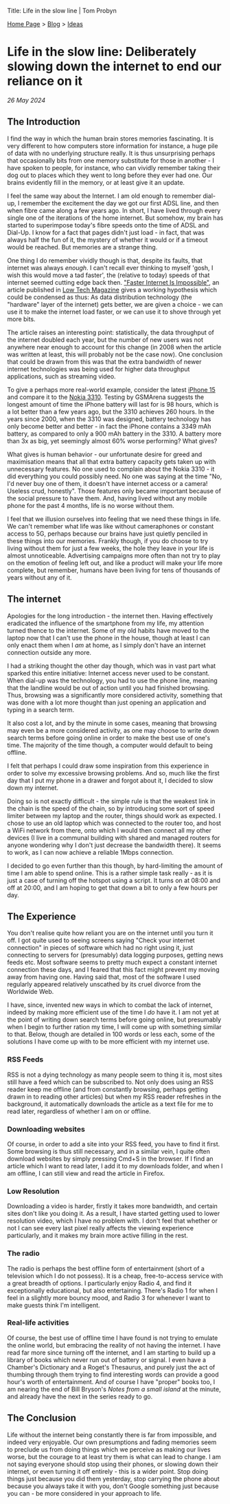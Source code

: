 Title: Life in the slow line | Tom Probyn

[Home Page](https://tomprobyn.uk) > [Blog](https://tomprobyn.uk/blogs) > [Ideas](https://tomprobyn.uk/blogs/ideas)

# Life in the slow line: Deliberately slowing down the internet to end our reliance on it
*26 May 2024*

## The Introduction

I find the way in which the human brain stores memories fascinating. It is very different to how computers store information for instance, a huge pile of data with no underlying structure really. It is thus unsurprising perhaps that occasionally bits from one memory substitute for those in another - I have spoken to people, for instance, who can vividly remember taking their dog out to places which they went to long before they ever had one. Our brains evidently fill in the memory, or at least give it an update. 

I feel the same way about the Internet. I am old enough to remember dial-up, I remember the excitement the day we got our first ADSL line, and then when fibre came along a few years ago. In short, I have lived through every single one of the iterations of the home internet. But somehow, my brain has started to superimpose today's fibre speeds onto the time of ADSL and Dial-Up. I know for a fact that pages didn't just load - in fact, that was always half the fun of it, the mystery of whether it would or if a timeout would be reached. But memories are a strange thing. 

One thing I do remember vividly though is that, despite its faults, that internet was always *enough*. I can't recall ever thinking to myself 'gosh, I wish this would move a tad faster', the (relative to today) speeds of that internet seemed cutting edge back then. ["Faster Internet Is Impossible"](https://solar.lowtechmagazine.com/2008/02/faster-internet-is-impossible/), an article published in [Low Tech Magazine](https://solar.lowtechmagazine.com/) gives a working hypothesis which could be condensed as thus: As data distribution technology (the "hardware" layer of the internet) gets better, we are given a choice - we can use it to make the internet load faster, or we can use it to shove through yet more bits.

The article raises an interesting point: statistically, the data throughput of the internet doubled each year, but the number of new users was not anywhere near enough to account for this change  (in 2008 when the article was written at least, this will probably not be the case now). One conclusion that could be drawn from this was that the extra bandwidth of newer internet technologies was being used for higher data throughput applications, such as streaming video.

To give a perhaps more real-world example, consider the latest [iPhone 15](https://www.gsmarena.com/apple_iphone_15-12559.php) and compare it to the [Nokia 3310](https://www.gsmarena.com/nokia_3310-192.php). Testing by GSMArena suggests the longest amount of time the iPhone battery will last for is 98 hours, which is a lot better than a few years ago, but the 3310 achieves 260 hours. In the years since 2000, when the 3310 was designed, battery technology has only become better and better - in fact the iPhone contains a 3349 mAh battery, as compared to only a 900 mAh battery in the 3310. A battery more than 3x as big, yet seemingly almost 60% worse performing? What gives?

What gives is human behavior - our unfortunate desire for greed and maximisation means that all that extra battery capacity gets taken up with unnecessary features. No one used to complain about the Nokia 3310 - it did everything you could possibly need. No one was saying at the time "No, I'd never buy one of them, it doesn't have internet access or a camera! Useless crud, honestly". Those features only became important because of the social pressure to have them. And, having lived without any mobile phone for the past 4 months, life is no worse without them. 

I feel that we illusion ourselves into feeling that we need these things in life. We can't remember what life was like without cameraphones or constant access to 5G, perhaps because our brains have just quietly penciled in these things into our memories. Frankly though, if you do choose to try living without them for just a few weeks, the hole they leave in your life is almost unnoticeable. Advertising campaigns more often than not try to play on the emotion of feeling left out, and like a product will make your life more complete, but remember, humans have been living for tens of thousands of years without any of it.

## The internet

Apologies for the long introduction - the internet then. Having effectively eradicated the influence of the smartphone from my life, my attention turned thence to the internet. Some of my old habits have moved to the laptop now that I can't use the phone in the house, though at least I can only enact them when I *am* at home, as I simply don't have an internet connection outside any more. 

I had a striking thought the other day though, which was in vast part what sparked this entire initiative: Internet access never used to be constant. When dial-up was the technology, you had to use the phone line, meaning that the landline would be out of action until you had finished browsing. Thus, browsing was a significantly more considered activity, something that was done with a lot more thought than just opening an application and typing in a search term.

It also cost a lot, and by the minute in some cases, meaning that browsing may even be a more considered activity, as one may choose to write down search terms before going online in order to make the best use of one's time. The majority of the time though, a computer would default to being offline. 

I felt that perhaps I could draw some inspiration from this experience in order to solve my excessive browsing problems. And so, much like the first day that I put my phone in a drawer and forgot about it, I decided to slow down my internet.

Doing so is not exactly difficult - the simple rule is that the weakest link in the chain is the speed of the chain, so by introducing some sort of speed limiter between my laptop and the router, things should work as expected. I chose to use an old laptop which was connected to the router too, and host a WiFi network from there, onto which I would then connect all my other devices (I live in a communal building with shared and managed routers for anyone wondering why I don't just decrease the bandwidth there). It seems to work, as I can now achieve a reliable 1Mbps connection.

I decided to go even further than this though, by hard-limiting the amount of time I am able to spend online. This is a rather simple task really - as it is just a case of turning off the hotspot using a script. It turns on at 08:00 and off at 20:00, and I am hoping to get that down a bit to only a few hours per day.

## The Experience

You don't realise quite how reliant you are on the internet until you turn it off. I got quite used to seeing screens saying "Check your internet connection" in pieces of software which had no right using it, just connecting to servers for (presumably) data logging purposes, getting news feeds etc. Most software seems to pretty much expect a constant internet connection these days, and I feared that this fact might prevent my moving away from having one. Having said that, most of the software I used regularly appeared relatively unscathed by its cruel divorce from the Worldwide Web. 

I have, since, invented new ways in which to combat the lack of internet, indeed by making more efficient use of the time I *do* have it. I am not yet at the point of writing down search terms before going online, but presumably when I begin to further ration my time, I will come up with something similar to that. Below, though are detailed in 100 words or less each, some of the solutions I have come up with to be more efficient with my internet use.

### RSS Feeds
RSS is not a dying technology as many people seem to thing it is, most sites still have a feed which can be subscribed to. Not only does using an RSS reader keep me offline (and from constantly browsing, perhaps getting drawn in to reading other articles) but when my RSS reader refreshes in the background, it automatically downloads the article as a text file for me to read later, regardless of whether I am on or offline.

### Downloading websites
Of course, in order to add a site into your RSS feed, you have to find it first. Some browsing is thus still necessary, and in a similar vein, I quite often download websites by simply pressing Cmd+S in the browser. If I find an article which I want to read later, I add it to my downloads folder, and when I am offline, I can still view and read the article in Firefox.

### Low Resolution
Downloading a video is harder, firstly it takes more bandwidth, and certain sites don't like you doing it. As a result, I have started getting used to lower resolution video, which I have no problem with. I don't feel that whether or not I can see every last pixel really affects the viewing experience particularly, and it makes my brain more active filling in the rest.

### The radio
The radio is perhaps the best offline form of entertainment (short of a television which I do not possess). It is a cheap, free-to-access service with a great breadth of options. I particularly enjoy Radio 4, and find it exceptionally educational, but also entertaining. There's Radio 1 for when I feel in a slightly more bouncy mood, and Radio 3 for whenever I want to make guests think I'm intelligent. 

### Real-life activities
Of course, the best use of offline time I have found is not trying to emulate the online world, but embracing the reality of not having the internet. I have read far more since turning off the internet, and I am starting to build up a library of books which never run out of battery or signal. I even have a Chamber's Dictionary and a Roget's Thesaurus, and purely just the act of thumbing through them trying to find interesting words can provide a good hour's worth of entertainment. And of course I have "proper" books too, I am nearing the end of Bill Bryson's *Notes from a small island* at the minute, and already have the next in the series ready to go. 

## The Conclusion
Life without the internet being constantly there is far from impossible, and indeed very enjoyable. Our own presumptions and fading memories seem to preclude us from doing things which we perceive as making our lives worse, but the courage to at least try them is what can lead to change. I am not saying everyone should stop using their phones, or slowing down their internet, or even turning it off entirely - this is a wider point. Stop doing things just because you did them yesterday, stop carrying the phone about because you always take it with you, don't Google something just because you can - be more considered in your approach to life. 